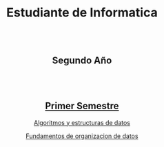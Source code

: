 <h1 align="center"> Estudiante de Informatica </h1>
<br> <br/>
<h2 align="center"> Segundo Año </h2>
<br> <br/>
<a href="https://github.com/BautistaMarquez/SegundoPrimerSemestre"> <h2 align="center"> Primer Semestre</h2> </a>
<div display="flex" flex-direction="row">
   <a href="https://github.com/BautistaMarquez/SegundoPrimerSemestre/tree/main/AyED"> <p align="center"> Algoritmos y estructuras de datos </p> </a> 
   <a href="https://github.com/BautistaMarquez/SegundoPrimerSemestre/tree/main/FOD"> <p align="center"> Fundamentos de organizacion de datos </p> </a>
</div>


